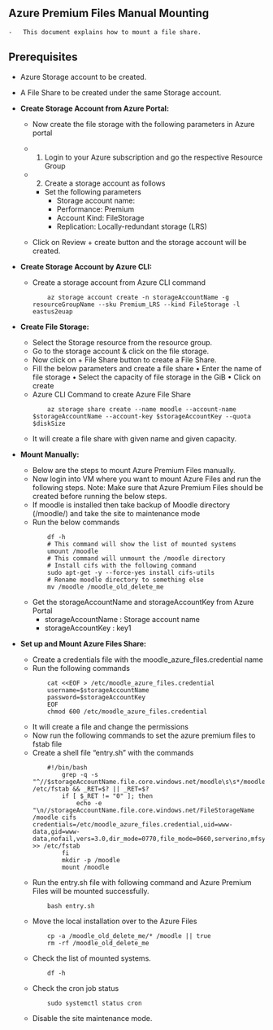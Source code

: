 ## Azure Premium Files Manual Mounting
    -   This document explains how to mount a file share. 
## Prerequisites
-   Azure Storage account to be created.
-   A File Share to be created under the same Storage account.

-   **Create Storage Account from Azure Portal:**
    -   Now create the file storage with the following parameters in Azure portal 
    -   1.	Login to your Azure subscription and go the respective Resource Group
    -   2.	Create a storage account as follows
        -   Set the following parameters  
            - Storage account name: <storage account name>
            - Performance: Premium
            - Account Kind: FileStorage
            - Replication: Locally-redundant storage (LRS)

    - Click on Review + create button and the storage account will be created.
-   **Create Storage Account by Azure CLI:**
    -   Create a storage account from Azure CLI command
        ```
            az storage account create -n storageAccountName -g resourceGroupName --sku Premium_LRS --kind FileStorage -l eastus2euap
        ```
-   **Create File Storage:**
    -   Select the Storage resource from the resource group.
    -   Go to the storage account & click on the file storage.
    -   Now click on + File Share button to create a File Share.
    -   Fill the below parameters and create a file share
        •	Enter the name of file storage
        •	Select the capacity of file storage in the GiB
        •	Click on create 
    -   Azure CLI Command to create Azure File Share
        ```
            az storage share create --name moodle --account-name $storageAccountName --account-key $storageAccountKey --quota $diskSize
        ```
    -   It will create a file share with given name and given capacity.

-   **Mount Manually:**
    -   Below are the steps to mount Azure Premium Files manually.
    -   Now login into VM where you want to mount Azure Files and run the following steps.
            Note: Make sure that Azure Premium Files should be created before running the below steps.
    -   If moodle is installed then take backup of Moodle directory (/moodle/) and take the site to maintenance mode
    -   Run the below commands
        ``` 
            df -h           
            # This command will show the list of mounted systems
            umount /moodle  
            # This command will unmount the /moodle directory
            # Install cifs with the following command 
            sudo apt-get -y --force-yes install cifs-utils
            # Rename moodle directory to something else
            mv /moodle /moodle_old_delete_me
        ```
    -   Get the storageAccountName and storageAccountKey from Azure Portal
        -   storageAccountName : Storage account name 
        -   storageAccountKey : key1
-   **Set up and Mount Azure Files Share:**
    -   Create a credentials file with the moodle_azure_files.credential name
    -   Run the following commands
        ```
            cat <<EOF > /etc/moodle_azure_files.credential
            username=$storageAccountName
            password=$storageAccountKey
            EOF
            chmod 600 /etc/moodle_azure_files.credential
        ```
    -   It will create a file and change the permissions 
    -   Now run the following commands to set the azure premium files to fstab file
    -   Create a shell file “entry.sh” with the commands
        ```
            #!/bin/bash
                grep -q -s "^//$storageAccountName.file.core.windows.net/moodle\s\s*/moodle\s\s*cifs" /etc/fstab && _RET=$? || _RET=$?
                if [ $_RET != "0" ]; then
                    echo -e "\n//storageAccountName.file.core.windows.net/FileStorageName   /moodle cifs    credentials=/etc/moodle_azure_files.credential,uid=www-data,gid=www-data,nofail,vers=3.0,dir_mode=0770,file_mode=0660,serverino,mfsymlinks" >> /etc/fstab
                fi
                mkdir -p /moodle
                mount /moodle
        ```
    -   Run the entry.sh file with following command and Azure Premium Files will be mounted successfully.
        ```
        	bash entry.sh
        ```
    -   Move the local installation over to the Azure Files
        ```
            cp -a /moodle_old_delete_me/* /moodle || true
            rm -rf /moodle_old_delete_me
        ```
    -   Check the list of mounted systems.
        ```
            df -h
        ```
    -   Check the cron job status 
        ```
            sudo systemctl status cron
        ```
    -   Disable the site maintenance mode.

